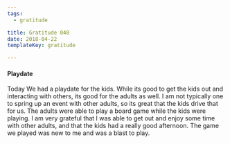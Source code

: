 ```yaml
---
tags:
  - gratitude

title: Gratitude 048
date: 2018-04-22
templateKey: gratitude

---
```



#### Playdate

Today We had a playdate for the kids.  While its good to get the kids out and interacting with others, its good for the adults as well.  I am not typically one to spring up an event with other adults, so its great that the kids drive that for us.  The adults were able to play a board game while the kids were playing.  I am very grateful that I was able to get out and enjoy some time with other adults, and that the kids had a really good afternoon.  The game we played was new to me and was a blast to play.
